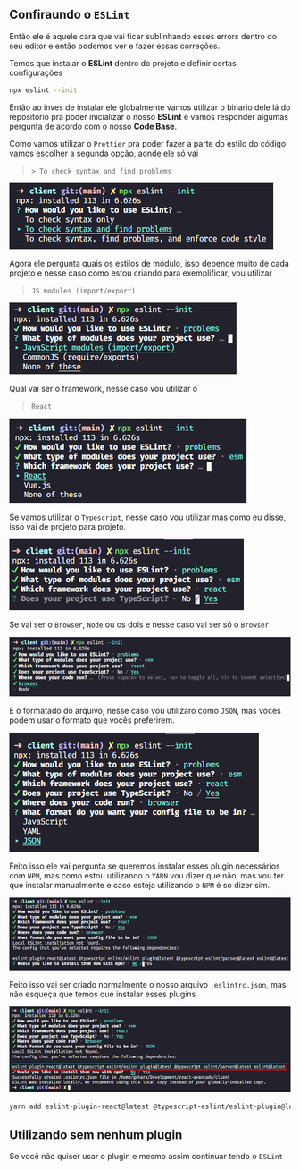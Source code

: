 ## Confiraundo o `ESLint`

Então ele é aquele cara que vai ficar sublinhando esses errors dentro do seu 
editor e então podemos ver e fazer essas correções.

Temos que instalar o **ESLint** dentro do projeto e definir certas configurações
```bash
npx eslint --init
``` 
Então ao inves de instalar ele globalmente vamos utilizar o binario dele lá do 
repositório pra poder inicializar o nosso **ESLint** e vamos responder algumas
pergunta de acordo com o nosso **Code Base**.

Como vamos utilizar o `Prettier` pra poder fazer a parte do estilo do código vamos
escolher a segunda opção, aonde ele só vai 

> `> To check syntax and find problems`

<p align="left">
  <img src="./img/eslint-print-01.png">
</p>

Agora ele pergunta quais os estilos de módulo, isso depende muito de cada projeto
e nesse caso como estou criando para exemplificar, vou utilizar 

> `JS modules (import/export)`

<p align="left">
  <img src="./img/eslint-print-02.png">
</p>

Qual vai ser o framework, nesse caso vou utilizar o
> `React`

<p align="left">
  <img src="./img/eslint-print-03.png">
</p>

Se vamos utilizar o `Typescript`, nesse caso vou utilizar mas como eu disse,
isso vai de projeto para projeto.

<p align="left">
  <img src="./img/eslint-print-04.png">
</p>

Se vai ser o `Browser`, `Node` ou os dois e nesse caso vai ser só o `Browser`

<p align="left">
  <img src="./img/eslint-print-05.png">
</p>

E o formatado do arquivo, nesse caso vou utilizaro como `JSON`, mas vocês podem
usar o formato que vocês preferirem.

<p align="left">
  <img src="./img/eslint-print-06.png">
</p>

Feito isso ele vai pergunta se queremos instalar esses plugin necessários com `NPM`,
mas como estou utilizando o `YARN` vou dizer que não, mas vou ter que instalar manualmente
e caso esteja utilizando o `NPM` é so dizer sim.

<p align="left">
  <img src="./img/eslint-print-07.png">
</p>

Feito isso vai ser criado normalmente o nosso arquivo `.eslintrc.json`, mas não
esqueça que temos que instalar esses plugins

<p align="left">
  <img src="./img/eslint-print-08.png">
</p>

```bash
yarn add eslint-plugin-react@latest @typescript-eslint/eslint-plugin@latest @typescript-eslint/parser@latest eslint@latest
```

## Utilizando sem nenhum plugin

Se você não quiser usar o plugin e mesmo assim continuar tendo o `ESLint`